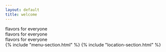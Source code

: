 ```yaml
---
layout: default
title: welcome
---
```


<section class="hero-image"></section>
<section class="text-banner">
    <div class="text-column">flavors for everyone</div>
    <div class="text-column">flavors for everyone</div>
    <div class="text-column">flavors for everyone</div>
</section>
{% include "menu-section.html" %}
{% include "location-section.html" %}